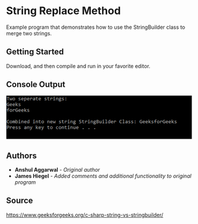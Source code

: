 # String Replace Method

Example program that demonstrates how to use the StringBuilder class to merge two strings.

## Getting Started

Download, and then compile and run in your favorite editor.

## Console Output
![example of stringbuilder](https://github.com/JamesHiegel/CSharp_Portfolio/blob/master/StringBuilderDemo/img/running.PNG)

## Authors

* **Anshul Aggarwal** - *Original author*
* **James Hiegel** - *Added comments and additional functionality to original program*

## Source

https://www.geeksforgeeks.org/c-sharp-string-vs-stringbuilder/